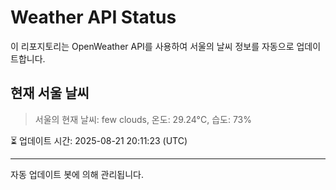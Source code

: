 
# Weather API Status

이 리포지토리는 OpenWeather API를 사용하여 서울의 날씨 정보를 자동으로 업데이트합니다.

## 현재 서울 날씨
> 서울의 현재 날씨: few clouds, 온도: 29.24°C, 습도: 73%

⏳ 업데이트 시간: 2025-08-21 20:11:23 (UTC)

---
자동 업데이트 봇에 의해 관리됩니다.
